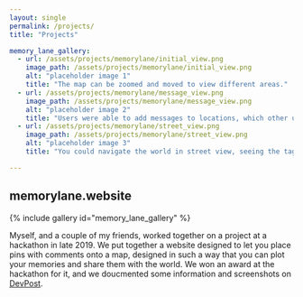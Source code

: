 ```yaml
---
layout: single
permalink: /projects/
title: "Projects"

memory_lane_gallery:
  - url: /assets/projects/memorylane/initial_view.png
    image_path: /assets/projects/memorylane/initial_view.png
    alt: "placeholder image 1"
    title: "The map can be zoomed and moved to view different areas."
  - url: /assets/projects/memorylane/message_view.png
    image_path: /assets/projects/memorylane/message_view.png
    alt: "placeholder image 2"
    title: "Users were able to add messages to locations, which other users could view and 'like'"
  - url: /assets/projects/memorylane/street_view.png
    image_path: /assets/projects/memorylane/street_view.png
    alt: "placeholder image 3"
    title: "You could navigate the world in street view, seeing the tags people had left behind, and adding your own."

---
```

## memorylane.website

{% include gallery id="memory_lane_gallery" %}

Myself, and a couple of my friends, worked together on a project at a hackathon in late 2019. We put together a website designed to let you place pins with comments onto a map, designed in such a way that you can plot your memories and share them with the world. We won an award at the hackathon for it, and we doucmented some information and screenshots on [DevPost](https://devpost.com/software/memory-lane-g43a72).
